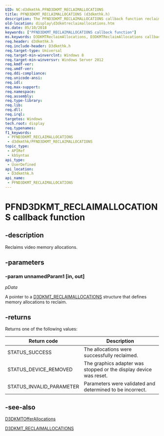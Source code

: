 ```yaml
---
UID: NC:d3dkmthk.PFND3DKMT_RECLAIMALLOCATIONS
title: PFND3DKMT_RECLAIMALLOCATIONS (d3dkmthk.h)
description: The PFND3DKMT_RECLAIMALLOCATIONS callback function reclaims the video memory allocations specified in a D3DKMT_RECLAIMALLOCATIONS structure.
old-location: display\d3dkmtreclaimallocations.htm
ms.date: 05/10/2018
keywords: ["PFND3DKMT_RECLAIMALLOCATIONS callback function"]
ms.keywords: D3DKMTReclaimAllocations, D3DKMTReclaimAllocations callback function [Display Devices], PFND3DKMT_RECLAIMALLOCATIONS, PFND3DKMT_RECLAIMALLOCATIONS callback, d3dkmthk/D3DKMTReclaimAllocations, display.d3dkmtreclaimallocations
req.header: d3dkmthk.h
req.include-header: D3dkmthk.h
req.target-type: Universal
req.target-min-winverclnt: Windows 8
req.target-min-winversvr: Windows Server 2012
req.kmdf-ver: 
req.umdf-ver: 
req.ddi-compliance: 
req.unicode-ansi: 
req.idl: 
req.max-support: 
req.namespace: 
req.assembly: 
req.type-library: 
req.lib: 
req.dll: 
req.irql: 
targetos: Windows
tech.root: display
req.typenames: 
f1_keywords:
 - PFND3DKMT_RECLAIMALLOCATIONS
 - d3dkmthk/PFND3DKMT_RECLAIMALLOCATIONS
topic_type:
 - APIRef
 - kbSyntax
api_type:
 - UserDefined
api_location:
 - D3dkmthk.h
api_name:
 - PFND3DKMT_RECLAIMALLOCATIONS
---
```


# PFND3DKMT_RECLAIMALLOCATIONS callback function


## -description

Reclaims video memory allocations.

## -parameters

### -param unnamedParam1 [in, out]

*pData* 

A pointer to a <a href="/windows-hardware/drivers/ddi/d3dkmthk/ns-d3dkmthk-_d3dkmt_reclaimallocations">D3DKMT_RECLAIMALLOCATIONS</a> structure that defines memory allocations to reclaim.

## -returns

Returns one of the following values:

|Return code|Description|
|--- |--- |
|STATUS_SUCCESS|The allocations were successfully reclaimed.|
|STATUS_DEVICE_REMOVED|The graphics adapter was stopped or the display device was reset.|
|STATUS_INVALID_PARAMETER|Parameters were validated and determined to be incorrect.|

## -see-also

<a href="/windows-hardware/drivers/ddi/d3dkmthk/nf-d3dkmthk-d3dkmtofferallocations">D3DKMTOfferAllocations</a>



<a href="/windows-hardware/drivers/ddi/d3dkmthk/ns-d3dkmthk-_d3dkmt_reclaimallocations">D3DKMT_RECLAIMALLOCATIONS</a>

